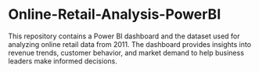 # Online-Retail-Analysis-PowerBI
This repository contains a Power BI dashboard and the dataset used for analyzing online retail data from 2011. The dashboard provides insights into revenue trends, customer behavior, and market demand to help business leaders make informed decisions.
